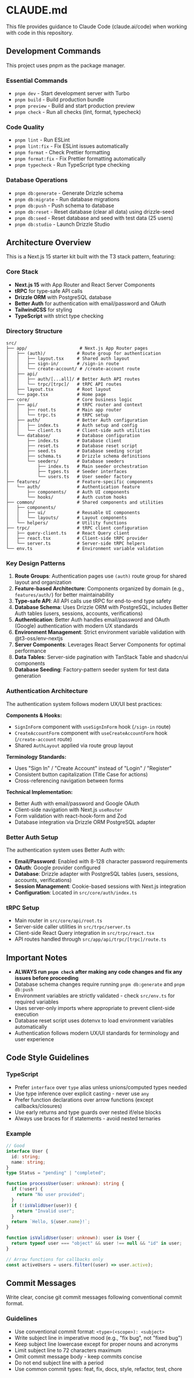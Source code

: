 # CLAUDE.md

This file provides guidance to Claude Code (claude.ai/code) when working with code in this repository.

## Development Commands

This project uses pnpm as the package manager.

### Essential Commands

- `pnpm dev` - Start development server with Turbo
- `pnpm build` - Build production bundle
- `pnpm preview` - Build and start production preview
- `pnpm check` - Run all checks (lint, format, typecheck)

### Code Quality

- `pnpm lint` - Run ESLint
- `pnpm lint:fix` - Fix ESLint issues automatically
- `pnpm format` - Check Prettier formatting
- `pnpm format:fix` - Fix Prettier formatting automatically
- `pnpm typecheck` - Run TypeScript type checking

### Database Operations

- `pnpm db:generate` - Generate Drizzle schema
- `pnpm db:migrate` - Run database migrations
- `pnpm db:push` - Push schema to database
- `pnpm db:reset` - Reset database (clear all data) using drizzle-seed
- `pnpm db:seed` - Reset database and seed with test data (25 users)
- `pnpm db:studio` - Launch Drizzle Studio

## Architecture Overview

This is a Next.js 15 starter kit built with the T3 stack pattern, featuring:

### Core Stack

- **Next.js 15** with App Router and React Server Components
- **tRPC** for type-safe API calls
- **Drizzle ORM** with PostgreSQL database
- **Better Auth** for authentication with email/password and OAuth
- **TailwindCSS** for styling
- **TypeScript** with strict type checking

### Directory Structure

```text
src/
├── app/                    # Next.js App Router pages
│   ├── (auth)/            # Route group for authentication
│   │   ├── layout.tsx     # Shared auth layout
│   │   ├── sign-in/       # /sign-in route
│   │   └── create-account/ # /create-account route
│   ├── api/
│   │   ├── auth/[...all]/ # Better Auth API routes
│   │   └── trpc/[trpc]/   # tRPC API routes
│   ├── layout.tsx         # Root layout
│   └── page.tsx           # Home page
├── core/                  # Core business logic
│   ├── api/               # tRPC router and context
│   │   ├── root.ts        # Main app router
│   │   └── trpc.ts        # tRPC setup
│   ├── auth/              # Better Auth configuration
│   │   ├── index.ts       # Auth setup and config
│   │   └── client.ts      # Client-side auth utilities
│   └── database/          # Database configuration
│       ├── index.ts       # Database client
│       ├── reset.ts       # Database reset script
│       ├── seed.ts        # Database seeding script
│       ├── schema.ts      # Drizzle schema definitions
│       └── seeders/       # Database seeders
│           ├── index.ts   # Main seeder orchestration
│           ├── types.ts   # Seeder interfaces
│           └── users.ts   # User seeder factory
├── features/              # Feature-specific components
│   └── auth/              # Authentication feature
│       ├── components/    # Auth UI components
│       └── hooks/         # Auth custom hooks
├── common/                # Shared components and utilities
│   ├── components/
│   │   ├── ui/            # Reusable UI components
│   │   └── layouts/       # Layout components
│   └── helpers/           # Utility functions
├── trpc/                  # tRPC client configuration
│   ├── query-client.ts    # React Query client
│   ├── react.tsx          # Client-side tRPC provider
│   └── server.ts          # Server-side tRPC helpers
└── env.ts                 # Environment variable validation
```

### Key Design Patterns

1. **Route Groups**: Authentication pages use `(auth)` route group for shared layout and organization
2. **Feature-based Architecture**: Components organized by domain (e.g., `features/auth/`) for better maintainability
3. **Type-safe API**: All API calls use tRPC for end-to-end type safety
4. **Database Schema**: Uses Drizzle ORM with PostgreSQL, includes Better Auth tables (users, sessions, accounts, verifications)
5. **Authentication**: Better Auth handles email/password and OAuth (Google) authentication with modern UX standards
6. **Environment Management**: Strict environment variable validation with @t3-oss/env-nextjs
7. **Server Components**: Leverages React Server Components for optimal performance
8. **Data Tables**: Server-side pagination with TanStack Table and shadcn/ui components
9. **Database Seeding**: Factory-pattern seeder system for test data generation

### Authentication Architecture

The authentication system follows modern UX/UI best practices:

**Components & Hooks:**

- `SignInForm` component with `useSignInForm` hook (`/sign-in` route)
- `CreateAccountForm` component with `useCreateAccountForm` hook (`/create-account` route)
- Shared `AuthLayout` applied via route group layout

**Terminology Standards:**

- Uses "Sign In" / "Create Account" instead of "Login" / "Register"
- Consistent button capitalization (Title Case for actions)
- Cross-referencing navigation between forms

**Technical Implementation:**

- Better Auth with email/password and Google OAuth
- Client-side navigation with Next.js `useRouter`
- Form validation with react-hook-form and Zod
- Database integration via Drizzle ORM PostgreSQL adapter

### Better Auth Setup

The authentication system uses Better Auth with:

- **Email/Password**: Enabled with 8-128 character password requirements
- **OAuth**: Google provider configured
- **Database**: Drizzle adapter with PostgreSQL tables (users, sessions, accounts, verifications)
- **Session Management**: Cookie-based sessions with Next.js integration
- **Configuration**: Located in `src/core/auth/index.ts`

### tRPC Setup

- Main router in `src/core/api/root.ts`
- Server-side caller utilities in `src/trpc/server.ts`
- Client-side React Query integration in `src/trpc/react.tsx`
- API routes handled through `src/app/api/trpc/[trpc]/route.ts`

## Important Notes

- **ALWAYS run `pnpm check` after making any code changes and fix any issues before proceeding**
- Database schema changes require running `pnpm db:generate` and `pnpm db:push`
- Environment variables are strictly validated - check `src/env.ts` for required variables
- Uses server-only imports where appropriate to prevent client-side execution
- Database reset script uses dotenvx to load environment variables automatically
- Authentication follows modern UX/UI standards for terminology and user experience

## Code Style Guidelines

### TypeScript

- Prefer `interface` over `type` alias unless unions/computed types needed
- Use type inference over explicit casting - never use `any`
- Prefer function declarations over arrow functions (except callbacks/closures)
- Use early returns and type guards over nested if/else blocks
- Always use braces for if statements - avoid nested ternaries

### Example

```typescript
// Good
interface User {
  id: string;
  name: string;
}
type Status = "pending" | "completed";

function processUser(user: unknown): string {
  if (!user) {
    return "No user provided";
  }
  if (!isValidUser(user)) {
    return "Invalid user";
  }
  return `Hello, ${user.name}!`;
}

function isValidUser(user: unknown): user is User {
  return typeof user === "object" && user !== null && "id" in user;
}

// Arrow functions for callbacks only
const activeUsers = users.filter((user) => user.active);
```

## Commit Messages

Write clear, concise git commit messages following conventional commit format.

### Guidelines

- Use conventional commit format: `<type>(<scope>): <subject>`
- Write subject line in imperative mood (e.g., "fix bug", not "fixed bug")
- Keep subject line lowercase except for proper nouns and acronyms
- Limit subject line to 72 characters maximum
- Omit commit message body - keep commits concise
- Do not end subject line with a period
- Use common commit types: feat, fix, docs, style, refactor, test, chore
